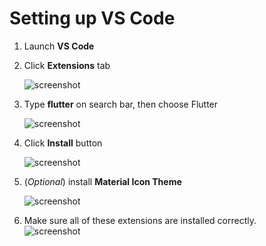 # Setting up VS Code



1. Launch **VS Code**

2. Click **Extensions** tab

   ![screenshot](https://lh3.googleusercontent.com/3nFyVxIoqXEVognw5fLzbe2gfYdGoBXhoFLwTCsRTVzN1Ygkg4drKvPo1OzjHBjsYm45X3mEgve_a2rlf-MwGvlmKEEoqsQO0gkOZOoDp24be7ftAyzcDqvjqJ76eAf_Csml7J-H)

   

3. Type **flutter** on search bar, then choose Flutter

   ![screenshot](https://user-images.githubusercontent.com/24327781/119427461-af961480-bcd0-11eb-89b3-e0457e3f8c2a.png)
   
   





4. Click **Install** button

   ![screenshot](https://lh3.googleusercontent.com/Uv1H8x-Lz5YAgMNhMVv1HO38HQQpyQe7ZwD6Ao7cmeFiNS9C2mLx11HgxxyOXUcD_OufgA_OkxRXuAy8dBxfU3bFGrLY3iAw13AqXERlk8YCooUHWXJPuuvsty8eEWvO1BwtL264)



5. (*Optional*) install **Material Icon Theme**

   ![screenshot](https://lh3.googleusercontent.com/zBHmcYmJpktNim7u-lfTqpk3yNAMQHwpAWJkjfpqTDsnL_CmhJ1N2NvDevXWabYmBOUad-BBp6bvhCUZGQ4lnX_WI61dLox-M0zpQmLASAS9Ligqt2AY52m7IEgmVP1LLbZRl756)





6. Make sure all of these extensions are installed correctly. </br>
   ![screenshot](https://lh6.googleusercontent.com/tEM7NFSQa6q72Zr9yR6xO8yeP1kekeYE8a3sTGiqwhrf_1rWWKlcNNBlEffIsiLDH-fDsDUFGxrlN_xaO7Bhc50WzXUYvgdNz0VE00p11_Dfv7REv00ZFzl1OiinAr3RONo3nN8v)
